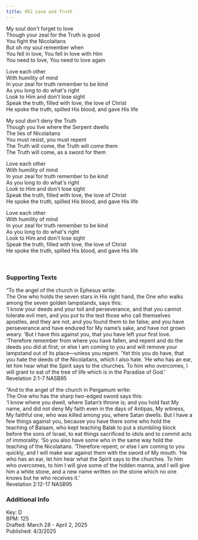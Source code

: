 ```yaml
---
title: 052 Love and Truth
---
```


My soul don't forget to love \
Though your zeal for the Truth is good \
You fight the Nicolaitans \
But oh my soul remember when \
You fell in love, You fell in love with Him \
You need to love, You need to love again 

Love each other \
With humility of mind \
In your zeal for truth remember to be kind \
As you long to do what's right \
Look to Him and don't lose sight \
Speak the truth, filled with love, the love of Christ \
He spoke the truth, spilled His blood, and gave His life 

My soul don't deny the Truth \
Though you live where the Serpent dwells \
The lies of Nicolaitans \
You must resist, you must repent \
The Truth will come, the Truth will come them \
The Truth will come, as a sword for them 

Love each other \
With humility of mind \
In your zeal for truth remember to be kind \
As you long to do what's right \
Look to Him and don't lose sight \
Speak the truth, filled with love, the love of Christ \
He spoke the truth, spilled His blood, and gave His life 


Love each other \
With humility of mind \
In your zeal for truth remember to be kind \
As you long to do what's right \
Look to Him and don't lose sight \
Speak the truth, filled with love, the love of Christ \
He spoke the truth, spilled His blood, and gave His life 

<br /> 

### Supporting Texts ###

“To the angel of the church in Ephesus write: \
The One who holds the seven stars in His right hand, the One who walks among the seven golden lampstands, says this: \
‘I know your deeds and your toil and perseverance, and that you cannot tolerate evil men, and you put to the test those who call themselves apostles, and they are not, and you found them to be false; 
and you have perseverance and have endured for My name’s sake, and have not grown weary. 
‘But I have this against you, that you have left your first love. 
‘Therefore remember from where you have fallen, and repent and do the deeds you did at first; or else I am coming to you and will remove your lampstand out of its place—unless you repent. 
‘Yet this you do have, that you hate the deeds of the Nicolaitans, which I also hate. 
‘He who has an ear, let him hear what the Spirit says to the churches. 
To him who overcomes, I will grant to eat of the tree of life which is in the Paradise of God.’ \
Revelation 2:1-7 NASB95

“And to the angel of the church in Pergamum write: \
The One who has the sharp two-edged sword says this: \
‘I know where you dwell, where Satan’s throne is; and you hold fast My name, and did not deny My faith even in the days of Antipas, My witness, My faithful one, who was killed among you, where Satan dwells. 
But I have a few things against you, because you have there some who hold the teaching of Balaam, who kept teaching Balak to put a stumbling block before the sons of Israel, to eat things sacrificed to idols and to commit acts of immorality. 
‘So you also have some who in the same way hold the teaching of the Nicolaitans. 
‘Therefore repent; or else I am coming to you quickly, and I will make war against them with the sword of My mouth. 
‘He who has an ear, let him hear what the Spirit says to the churches. To him who overcomes, to him I will give some of the hidden manna, and I will give him a white stone, and a new name written on the stone which no one knows but he who receives it.’ \
Revelation 2:12-17 NASB95

### Additional Info

Key: D \
BPM: 125 \
Drafted: March 28 - April 2, 2025 \
Published: 4/3/2025
